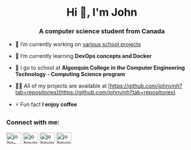 <h1 align="center">Hi 👋, I'm John</h1>
<h3 align="center">A computer science student from Canada</h3>

- 🔭 I’m currently working on [various school projects](https://github.com/johnvinh/AlgonquinF22Java)

- 🌱 I’m currently learning **DevOps concepts and Docker**

- 📖 I go to school at **Algonquin College in the Computer Engineering Technology - Computing Science program**

- 👨‍💻 All of my projects are available at [https://github.com/johnvinh?tab=repositories](https://github.com/johnvinh?tab=repositories)

- ⚡ Fun fact **I enjoy coffee**

<h3 align="left">Connect with me:</h3>
<p align="left">
<a href="https://linkedin.com/in/john-vinh" target="blank"><img align="center" src="https://raw.githubusercontent.com/rahuldkjain/github-profile-readme-generator/master/src/images/icons/Social/linked-in-alt.svg" alt="john-vinh" height="30" width="40" /></a>
<a href="https://dev.to/johnvinh" target="blank"><img align="center" src="https://raw.githubusercontent.com/rahuldkjain/github-profile-readme-generator/master/src/images/icons/Social/devto.svg" alt="johnvinh" height="30" width="40" /></a>
<a href="https://codeforces.com/profile/johnvinh" target="blank"><img align="center" src="https://raw.githubusercontent.com/rahuldkjain/github-profile-readme-generator/master/src/images/icons/Social/codeforces.svg" alt="johnvinh" height="30" width="40" /></a>
<a href="https://www.leetcode.com/johnvinh" target="blank"><img align="center" src="https://raw.githubusercontent.com/rahuldkjain/github-profile-readme-generator/master/src/images/icons/Social/leet-code.svg" alt="johnvinh" height="30" width="40" /></a>
</p>
